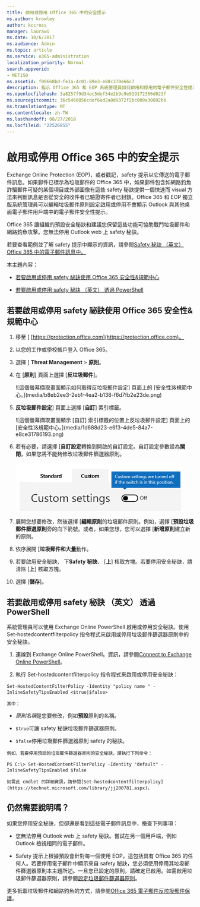 ```yaml
---
title: 啟用或停用 Office 365 中的安全提示
ms.author: krowley
author: kccross
manager: laurawi
ms.date: 10/6/2017
ms.audience: Admin
ms.topic: article
ms.service: o365-administration
localization_priority: Normal
search.appverid:
- MET150
ms.assetid: f09668bd-fe1a-4c01-89e3-e88c370e66c7
description: 指示 Office 365 和 EOP 系統管理員如何啟用和停用的電子郵件安全性提示。
ms.openlocfilehash: 3a8257f9d34ec5def54e2b9c9e919172366d023f
ms.sourcegitcommit: 36c5466056cdef6ad2a8d9372f2bc009a30892bb
ms.translationtype: MT
ms.contentlocale: zh-TW
ms.lasthandoff: 08/27/2018
ms.locfileid: "22526855"
---
```

# <a name="enable-or-disable-safety-tips-in-office-365"></a>啟用或停用 Office 365 中的安全提示

Exchange Online Protection (EOP)，或者戳記，safety 提示以它傳送的電子郵件訊息。如果郵件已標示為垃圾郵件的 Office 365 中，如果郵件包含如網路釣魚詐騙郵件可疑的某個項目或外部圖像有這些 safety 秘訣提供一個快速而 visual 方法來判斷訊息是否從安全的收件者已驗證寄件者已封鎖。Office 365 和 EOP 獨立版系統管理員可以編輯垃圾郵件原則設定啟用或停用不會顯示 Outlook 與其他桌面電子郵件用戶端中的電子郵件安全性提示。 
  
Office 365 讓組織的預設安全秘訣和建議您保留這些功能可協助戰鬥垃圾郵件和網路釣魚攻擊。您無法停用 Outlook web 上 safety 秘訣。
  
若要查看範例並了解 safety 提示中顯示的資訊，請參閱[Safety 秘訣 （英文） Office 365 中的電子郵件訊息中。](safety-tips-in-office-365.md)
  
本主題內容：
  
- [若要啟用或停用 safety 祕訣使用 Office 365 安全性&amp;規範中心](enable-or-disable-safety-tips.md#SandCCsafetytip)
    
- [若要啟用或停用 safety 秘訣 （英文） 透過 PowerShell](enable-or-disable-safety-tips.md#pshellsafetytip)
    
## <a name="to-enable-or-disable-safety-tips-by-using-the-office-365-security-amp-compliance-center"></a>若要啟用或停用 safety 祕訣使用 Office 365 安全性&amp;規範中心
<a name="SandCCsafetytip"> </a>

1. 移至 [ [https://protection.office.com](https://protection.office.com)。
    
2. 以您的工作或學校帳戶登入 Office 365。
    
3. 選擇 [ **Threat Management** \> **原則**。 
    
4. 在 [**原則**] 頁面上選擇 [**反垃圾郵件**]。
    
    ![這個螢幕擷取畫面顯示如何取得反垃圾郵件設定] 頁面上的 [安全性]&amp;規範中心。](media/b8eb2ee3-2eb1-4ea2-b138-f6d7fb2e23de.png)
  
5. **反垃圾郵件設定**] 頁面上選擇 [**自訂**] 索引標籤。 
    
    ![這個螢幕擷取畫面顯示 [自訂] 索引標籤的位置上反垃圾郵件設定] 頁面上的 [安全性]&amp;規範中心。](media/1d688d23-e6f3-4de5-84a7-e8ce31786193.png)
  
6. 若有必要，請選擇 [**自訂設定**轉換到開啟的自訂設定。自訂設定參數設為**關閉**，如果您將不能夠修改垃圾郵件篩選器原則。
    
    ![這個螢幕擷取畫面顯示自訂的反垃圾郵件篩選已關閉的原則設定。](media/94f900ad-b556-4a31-a3ac-acfcd72e71b8.png)
  
7. 展開您想要修改，然後選擇 [**編輯原則**的垃圾郵件原則。例如，選擇 [**預設垃圾郵件篩選原則**旁的向下箭號。或者，如果您想，您可以選擇 [**新增原則**建立新的原則。
    
8. 依序展開 [**垃圾郵件和大量**動作。 
    
9. 若要啟用安全秘訣、 下**Safety 秘訣**、 [**上**] 核取方塊。若要停用安全秘訣，請清除 [**上**] 核取方塊。 
    
10. 選擇 [**儲存**]。
    
## <a name="to-enable-or-disable-safety-tips-by-using-powershell"></a>若要啟用或停用 safety 秘訣 （英文） 透過 PowerShell
<a name="pshellsafetytip"> </a>

系統管理員可以使用 Exchange Online PowerShell 啟用或停用安全秘訣。使用 Set-hostedcontentfilterpolicy 指令程式來啟用或停用垃圾郵件篩選器原則中的安全秘訣。
  
1. 連線到 Exchange Online PowerShell。資訊，請參閱[Connect to Exchange Online PowerShell](http://go.microsoft.com/fwlink/p/?LinkId=396554)。
    
2. 執行 Set-hostedcontentfilterpolicy 指令程式來啟用或停用安全秘訣：
    
  ```
  Set-HostedContentFilterPolicy -Identity "policy name " -InlineSafetyTipsEnabled <$true|$false>
  ```

    其中：
    
  -  *原則名稱*是您要修改，例如**預設**原則的名稱。
    
  -  `$true`可讓 safety 秘訣垃圾郵件篩選器原則。 
    
  -  `$false`停用垃圾郵件篩選器原則 safety 的秘訣。 
    
    例如，若要停用預設的垃圾郵件篩選器原則的安全秘訣，請執行下列命令：
    
  ```
  PS C:\> Set-HostedContentFilterPolicy -Identity "default" -InlineSafetyTipsEnabled $false
  ```

    如需此 cmdlet 的詳細資訊，請參閱[Set-hostedcontentfilterpolicy](https://technet.microsoft.com/library/jj200781.aspx)。
    
## <a name="still-need-help"></a>仍然需要說明嗎？
<a name="pshellsafetytip"> </a>

如果您停用安全秘訣，但卻還是看到這些電子郵件訊息中，檢查下列事項：
  
- 您無法停用 Outlook web 上 safety 秘訣。嘗試在另一個用戶端，例如 Outlook 檢視相同的電子郵件。
    
- Safety 提示上根據預設會針對每一個使用 EOP，這包括具有 Office 365 的任何人。若要停用電子郵件中顯示來自 safety 秘訣，您必須使用停用其垃圾郵件篩選器原則本主題所述。一旦您已設定的原則，請確定已啟用。如需啟用垃圾郵件篩選器原則，請參閱[設定垃圾郵件篩選器原則](https://technet.microsoft.com/library/jj200684.aspx)。
    
更多抵禦垃圾郵件和網路釣魚的方式，請參閱[Office 365 電子郵件反垃圾郵件保護](anti-spam-protection.md)。
  

